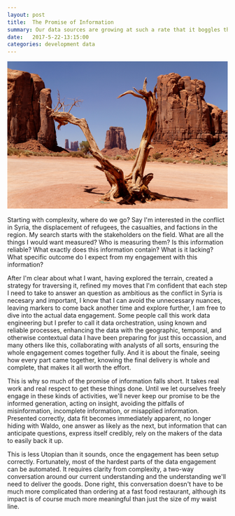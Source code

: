 ```yaml
---
layout: post
title:  The Promise of Information
summary: Our data sources are growing at such a rate that it boggles the mind, robbing us of the real promise of information. Our social media and search algorithms are amazing and improving, but that's not all there is. Contextual information, the kind of information that reliable, complete, and compelling is still lacking, leaving us in a flurry of busy work with less material gains made.  A better system embraces complexity and all of the steps it takes to create clarity.
date:   2017-5-22-13:15:00
categories: development data
---
```

![banner](/images/trust_banner.png)

Starting with complexity, where do we go?  Say I'm interested in the conflict in Syria, the displacement of refugees, the casualties, and factions in the region.  My search starts with the stakeholders on the field. What are all the things I would want measured?  Who is measuring them? Is this information reliable? What exactly does this information contain? What is it lacking? What specific outcome do I expect from my engagement with this information?

After I'm clear about what I want, having explored the terrain, created a strategy for traversing it, refined my moves that I'm confident that each step I need to take to answer an question as ambitious as the conflict in Syria is necesary and important, I know that I can avoid the unnecessary nuances, leaving markers to come back another time and explore further, I am free to dive into the actual data engagement.  Some people call this work data engineering but I prefer to call it data orchestration, using known and reliable processes, enhancing the data with the geographic, temporal, and otherwise contextual data I have been preparing for just this occassion, and many others like this, collaborating with analysts of all sorts, ensuring the whole engagement comes together fully.  And it is about the finale, seeing how every part came together, knowing the final delivery is whole and complete, that makes it all worth the effort.

This is why so much of the promise of information falls short. It takes real work and real respect to get these things done. Until we let ourselves freely engage in these kinds of activities, we'll never keep our promise to be the informed generation, acting on insight, avoiding the pitfalls of misinformation, incomplete information, or misapplied information.  Presented correctly, data fit becomes immediately apparent, no longer hiding with Waldo, one answer as likely as the next, but information that can anticipate questions, express itself credibly, rely on the makers of the data to easily back it up.

This is less Utopian than it sounds, once the engagement has been setup correctly. Fortunately, most of the hardest parts of the data engagement can be automated.  It requires clarity from complexity, a two-way conversation around our current understanding and the understanding we'll need to deliver the goods.  Done right, this conversation doesn't have to be much more complicated than ordering at a fast food restaurant, although its impact is of course much more meaningful than just the size of my waist line.
